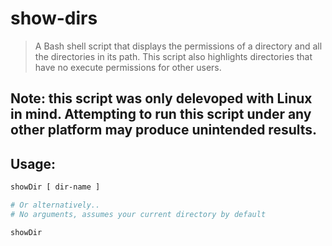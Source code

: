 # show-dirs
> A Bash shell script that displays the permissions of a directory and all the directories in its path. This script also highlights directories that have no execute permissions for other users.

## Note: this script was only delevoped with Linux in mind. Attempting to run this script under any other platform may produce unintended results.

## Usage:

```bash
showDir [ dir-name ]

# Or alternatively.. 
# No arguments, assumes your current directory by default

showDir
```
